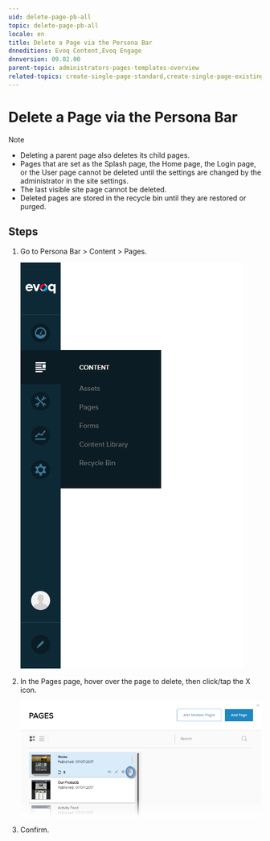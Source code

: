 ```yaml
---
uid: delete-page-pb-all
topic: delete-page-pb-all
locale: en
title: Delete a Page via the Persona Bar
dnneditions: Evoq Content,Evoq Engage
dnnversion: 09.02.00
parent-topic: administrators-pages-templates-overview
related-topics: create-single-page-standard,create-single-page-existing,create-single-page-url,create-single-page-file,create-multiple-pages-pb-all,configure-page-standard,configure-page-existing,configure-page-url,configure-page-file,copy-page-pb-all,edit-page-pb-all,view-hidden-page-pb-all,restore-deleted-pages,purge-deleted-pages,copy-permissions-to-child-pages-pb-all
---
```


# Delete a Page via the Persona Bar

> [!NOTE]
> <ul><li>Deleting a parent page also deletes its child pages.</li><li>Pages that are set as the Splash page, the Home page, the Login page, or the User page cannot be deleted until the settings are changed by the administrator in the site settings.</li><li>The last visible site page cannot be deleted.</li><li>Deleted pages are stored in the recycle bin until they are restored or purged.</li></ul>

## Steps

1.  Go to Persona Bar \> Content \> Pages.
    
    ![Persona Bar > Content > Pages](/images/scr-pbar-host-Content-E91.png)
    
2.  In the Pages page, hover over the page to delete, then click/tap the X icon.
    
      
    
    ![Pages > Delete](/images/scr-pb-Pages-Delete-E91.png)
    
      
    
3.  Confirm.
